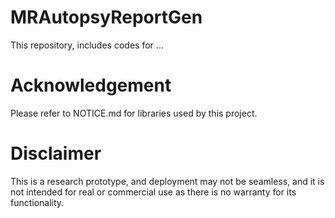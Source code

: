 # MRAutopsyReportGen
This repository, includes codes for ...

# Acknowledgement
Please refer to NOTICE.md for libraries used by this project.

# Disclaimer
This is a research prototype, and deployment may not be seamless, and it is not intended for real or commercial use as there is no warranty for its functionality.
